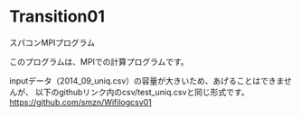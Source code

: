 # Transition01
スパコンMPIプログラム

このプログラムは、MPIでの計算プログラムです。

inputデータ（2014_09_uniq.csv）の容量が大きいため、あげることはできませんが、
以下のgithubリンク内のcsv/test_uniq.csvと同じ形式です。
https://github.com/smzn/Wifilogcsv01
